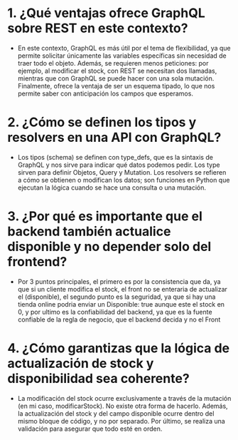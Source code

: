 # 1. ¿Qué ventajas ofrece GraphQL sobre REST en este contexto?

- En este contexto, GraphQL es más útil por el tema de flexibilidad, ya que permite solicitar únicamente las variables específicas sin necesidad de traer todo el objeto. Además, se requieren menos peticiones: por ejemplo, al modificar el stock, con REST se necesitan dos llamadas, mientras que con GraphQL se puede hacer con una sola mutación. Finalmente, ofrece la ventaja de ser un esquema tipado, lo que nos permite saber con anticipación los campos que esperamos.

# 2. ¿Cómo se definen los tipos y resolvers en una API con GraphQL?

- Los tipos (schema) se definen con type_defs, que es la sintaxis de GraphQL y nos sirve para indicar qué datos podemos pedir. Los type sirven para definir Objetos, Query y Mutation. Los resolvers se refieren a cómo se obtienen o modifican los datos; son funciones en Python que ejecutan la lógica cuando se hace una consulta o una mutación.

# 3. ¿Por qué es importante que el backend también actualice disponible y no depender solo del frontend?

- Por 3 puntos principales, el primero es por la consistencia que da, ya que si un cliente modifica el stock, el front no se enteraria de actualizar el (disponible), el segundo punto es la seguridad, ya que si hay una tienda online podria enviar un Disponible: true aunque este el stock en 0, y por ultimo es la confiabilidad del backend, ya que es la fuente confiable de la regla de negocio, que el backend decida y no el Front

# 4. ¿Cómo garantizas que la lógica de actualización de stock y disponibilidad sea coherente?

- La modificación del stock ocurre exclusivamente a través de la mutación (en mi caso, modificarStock). No existe otra forma de hacerlo. Además, la actualización del stock y del campo disponible ocurre dentro del mismo bloque de código, y no por separado. Por último, se realiza una validación para asegurar que todo esté en orden.
